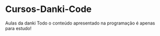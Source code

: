 # Cursos-Danki-Code
 Aulas da danki
Todo o conteúdo apresentado na programação é apenas para estudo!
